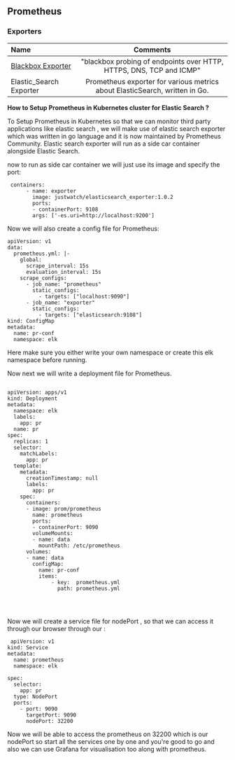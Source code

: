 ## Prometheus

### Exporters

Name | Comments
:------|:------:
[Blackbox Exporter](https://github.com/prometheus/blackbox_exporter) |  "blackbox probing of endpoints over HTTP, HTTPS, DNS, TCP and ICMP"
Elastic_Search Exporter | Prometheus exporter for various metrics about ElasticSearch, written in Go. 

**How to Setup Prometheus in Kubernetes cluster for Elastic Search ?**

To Setup Prometheus in Kubernetes so that we can monitor third party applications like elastic search , we will make use of elastic search exporter which was written in go language and it is now maintained by Prometheus Community. Elastic search exporter will run as a side car container alongside Elastic Search.

now to run as side car container we will just use its image and specify the port:

```
 containers:
      - name: exporter
        image: justwatch/elasticsearch_exporter:1.0.2
        ports:
        - containerPort: 9108
        args: ['-es.uri=http://localhost:9200']
 ```       

Now we will also create a config file for Prometheus:

```
apiVersion: v1
data:
  prometheus.yml: |-
    global:
      scrape_interval: 15s 
      evaluation_interval: 15s 
    scrape_configs:
      - job_name: "prometheus"
        static_configs:
          - targets: ["localhost:9090"]
      - job_name: "exporter"
        static_configs:
          - targets: ["elasticsearch:9108"]
kind: ConfigMap
metadata:
  name: pr-conf
  namespace: elk
```  
  
  
Here make sure you either write your own namespace or create this elk namespace before running.

Now next we will write a deployment file for Prometheus.
```

apiVersion: apps/v1
kind: Deployment
metadata:
  namespace: elk
  labels:
    app: pr
  name: pr
spec:
  replicas: 1
  selector:
    matchLabels:
      app: pr
  template:
    metadata:
      creationTimestamp: null
      labels:
        app: pr
    spec:
      containers:
      - image: prom/prometheus
        name: prometheus
        ports:
        - containerPort: 9090
        volumeMounts:
        - name: data
          mountPath: /etc/prometheus
      volumes: 
      - name: data
        configMap:
          name: pr-conf
          items:
              - key:  prometheus.yml
                path: prometheus.yml

        
```

​        
​        Now we will create a service file for nodePort , so that we can access it through our browser through our <node-ip>:<node-port>  

```
 apiVersion: v1
kind: Service
metadata:
  name: prometheus
  namespace: elk
  
spec:
  selector: 
    app: pr
  type: NodePort  
  ports:
    - port: 9090
      targetPort: 9090
      nodePort: 32200
```
Now we will be able to access the prometheus on 32200 which is our nodePort  so start all the services one by one and you're good to go and also we can use Grafana for visualisation too along with prometheus.

